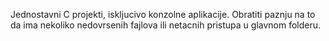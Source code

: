Jednostavni C projekti, iskljucivo konzolne aplikacije. Obratiti paznju na to da ima nekoliko nedovrsenih fajlova ili netacnih pristupa u glavnom folderu.
